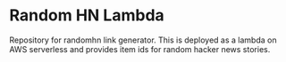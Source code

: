 # Random HN Lambda

Repository for randomhn link generator. This is deployed as a lambda on AWS serverless and provides item ids for random hacker news stories.